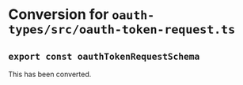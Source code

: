 # Conversion for `oauth-types/src/oauth-token-request.ts`

## `export const oauthTokenRequestSchema`

This has been converted.
